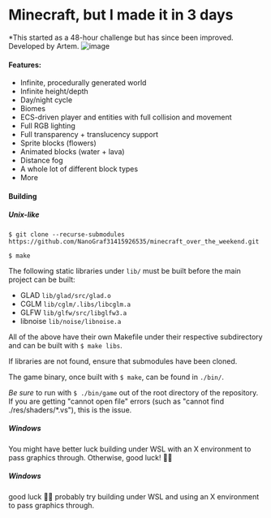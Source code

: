 # Minecraft, but I made it in 3 days

\*This started as a 48-hour challenge but has since been improved. Developed by Artem.
![image](https://github.com/user-attachments/assets/7d808885-1f31-4040-b1cd-cca231d18aba)

#### Features:

- Infinite, procedurally generated world
- Infinite height/depth
- Day/night cycle
- Biomes
- ECS-driven player and entities with full collision and movement
- Full RGB lighting
- Full transparency + translucency support
- Sprite blocks (flowers)
- Animated blocks (water + lava)
- Distance fog
- A whole lot of different block types
- More

#### Building

##### Unix-like

`$ git clone --recurse-submodules https://github.com/NanoGraf31415926535/minecraft_over_the_weekend.git `

`$ make`

The following static libraries under `lib/` must be built before the main project can be built:

- GLAD `lib/glad/src/glad.o`
- CGLM `lib/cglm/.libs/libcglm.a`
- GLFW `lib/glfw/src/libglfw3.a`
- libnoise `lib/noise/libnoise.a`

All of the above have their own Makefile under their respective subdirectory and can be built with `$ make libs`.

If libraries are not found, ensure that submodules have been cloned.

The game binary, once built with `$ make`, can be found in `./bin/`.

*Be sure* to run with `$ ./bin/game` out of the root directory of the repository.
If you are getting "cannot open file" errors (such as "cannot find ./res/shaders/*.vs"), this is the issue.

##### Windows

You might have better luck building under WSL with an X environment to pass graphics through. Otherwise, good luck! 🤷‍♂️

##### Windows

good luck 🤷‍♂️ probably try building under WSL and using an X environment to pass graphics through.
